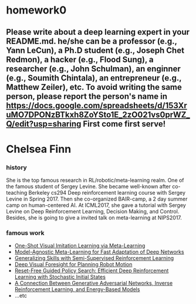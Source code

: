 # homework0
Please write about a deep learning expert in your README.md.
he/she can be a professor (e.g., Yann LeCun), a Ph.D student (e.g., Joseph Chet Redmon), a hacker (e.g., Flood Sung), a researcher (e.g., John Schulman), an enginner (e.g., Soumith Chintala), an entrepreneur (e.g., Matthew Zeiler), etc.
To avoid writing the same person, please report the person's name in  
https://docs.google.com/spreadsheets/d/153XruMO7DPONzBTkxh8ZoYSto1E_2zO021vs0prWZ_Q/edit?usp=sharing
First come first serve!
-------
# Chelsea Finn
### history
She is the top famous research in RL/robotic/meta-learning realm. One of the famous student of Sergey Levine. She became well-known after  co-teaching Berkeley cs294 Deep reinforcement learning course with Sergey Levine in Spring 2017. Then she co-organized BAIR-camp, a 2 day summer camp on human-centered AI. At ICML2017, she gave a tutorial with Sergey Levine on Deep Reinforcement Learning, Decision Making, and Control. Besides, she is going to give a invited talk on meta-learning at NIPS2017.

### famous work  
+ [One-Shot Visual Imitation Learning via Meta-Learning](https://arxiv.org/pdf/1709.04905.pdf)
+ [Model-Agnostic Meta-Learning for Fast Adaptation of Deep Networks](https://arxiv.org/pdf/1703.03400.pdf)
+ [Generalizing Skills with Semi-Supervised Reinforcement Learning](https://arxiv.org/pdf/1612.00429.pdf)
+ [Deep Visual Foresight for Planning Robot Motion](https://arxiv.org/pdf/1610.00696.pdf)
+ [Reset-Free Guided Policy Search: Efficient Deep Reinforcement Learning with Stochastic Initial States](https://arxiv.org/pdf/1610.01112.pdf)
+ [A Connection Between Generative Adversarial Networks, Inverse Reinforcement Learning, and Energy-Based Models](https://arxiv.org/pdf/1611.03852.pdf)
+ ...etc
